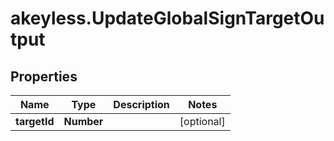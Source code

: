 # akeyless.UpdateGlobalSignTargetOutput

## Properties

Name | Type | Description | Notes
------------ | ------------- | ------------- | -------------
**targetId** | **Number** |  | [optional] 


